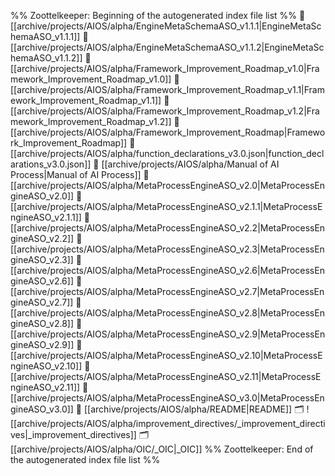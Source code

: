 %% Zoottelkeeper: Beginning of the autogenerated index file list  %%
📄 [[archive/projects/AIOS/alpha/EngineMetaSchemaASO_v1.1.1|EngineMetaSchemaASO_v1.1.1]]
📄 [[archive/projects/AIOS/alpha/EngineMetaSchemaASO_v1.1.2|EngineMetaSchemaASO_v1.1.2]]
📄 [[archive/projects/AIOS/alpha/Framework_Improvement_Roadmap_v1.0|Framework_Improvement_Roadmap_v1.0]]
📄 [[archive/projects/AIOS/alpha/Framework_Improvement_Roadmap_v1.1|Framework_Improvement_Roadmap_v1.1]]
📄 [[archive/projects/AIOS/alpha/Framework_Improvement_Roadmap_v1.2|Framework_Improvement_Roadmap_v1.2]]
📄 [[archive/projects/AIOS/alpha/Framework_Improvement_Roadmap|Framework_Improvement_Roadmap]]
📄 [[archive/projects/AIOS/alpha/function_declarations_v3.0.json|function_declarations_v3.0.json]]
📄 [[archive/projects/AIOS/alpha/Manual of AI Process|Manual of AI Process]]
📄 [[archive/projects/AIOS/alpha/MetaProcessEngineASO_v2.0|MetaProcessEngineASO_v2.0]]
📄 [[archive/projects/AIOS/alpha/MetaProcessEngineASO_v2.1.1|MetaProcessEngineASO_v2.1.1]]
📄 [[archive/projects/AIOS/alpha/MetaProcessEngineASO_v2.2|MetaProcessEngineASO_v2.2]]
📄 [[archive/projects/AIOS/alpha/MetaProcessEngineASO_v2.3|MetaProcessEngineASO_v2.3]]
📄 [[archive/projects/AIOS/alpha/MetaProcessEngineASO_v2.6|MetaProcessEngineASO_v2.6]]
📄 [[archive/projects/AIOS/alpha/MetaProcessEngineASO_v2.7|MetaProcessEngineASO_v2.7]]
📄 [[archive/projects/AIOS/alpha/MetaProcessEngineASO_v2.8|MetaProcessEngineASO_v2.8]]
📄 [[archive/projects/AIOS/alpha/MetaProcessEngineASO_v2.9|MetaProcessEngineASO_v2.9]]
📄 [[archive/projects/AIOS/alpha/MetaProcessEngineASO_v2.10|MetaProcessEngineASO_v2.10]]
📄 [[archive/projects/AIOS/alpha/MetaProcessEngineASO_v2.11|MetaProcessEngineASO_v2.11]]
📄 [[archive/projects/AIOS/alpha/MetaProcessEngineASO_v3.0|MetaProcessEngineASO_v3.0]]
📄 [[archive/projects/AIOS/alpha/README|README]]
🗂️ ![[archive/projects/AIOS/alpha/improvement_directives/_improvement_directives|_improvement_directives]]
🗂️ [[archive/projects/AIOS/alpha/OIC/_OIC|_OIC]]
%% Zoottelkeeper: End of the autogenerated index file list  %%
